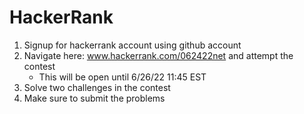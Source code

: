 # HackerRank
1. Signup for hackerrank account using github account
2. Navigate here: www.hackerrank.com/062422net and attempt the contest
    - This will be open until 6/26/22 11:45 EST
3. Solve two challenges in the contest
4. Make sure to submit the problems
